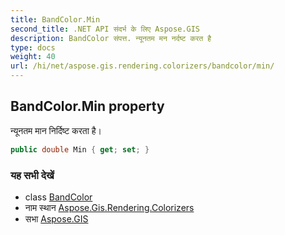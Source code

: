 ```yaml
---
title: BandColor.Min
second_title: .NET API संदर्भ के लिए Aspose.GIS
description: BandColor संपत्त. न्यूनतम मन नर्दष्ट करत है
type: docs
weight: 40
url: /hi/net/aspose.gis.rendering.colorizers/bandcolor/min/
---
```

## BandColor.Min property

न्यूनतम मान निर्दिष्ट करता है।

```csharp
public double Min { get; set; }
```

### यह सभी देखें

* class [BandColor](../)
* नाम स्थान [Aspose.Gis.Rendering.Colorizers](../../bandcolor/)
* सभा [Aspose.GIS](../../../)


